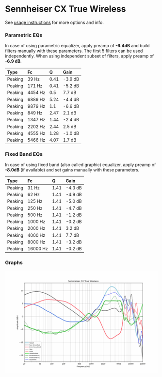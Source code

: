 # Sennheiser CX True Wireless
See [usage instructions](https://github.com/jaakkopasanen/AutoEq#usage) for more options and info.

### Parametric EQs
In case of using parametric equalizer, apply preamp of **-6.4dB** and build filters manually
with these parameters. The first 5 filters can be used independently.
When using independent subset of filters, apply preamp of **-6.9 dB**.

| Type    | Fc      |    Q | Gain    |
|:--------|:--------|:-----|:--------|
| Peaking | 39 Hz   | 0.41 | -3.9 dB |
| Peaking | 171 Hz  | 0.41 | -5.2 dB |
| Peaking | 4454 Hz | 0.5  | 7.7 dB  |
| Peaking | 6889 Hz | 5.24 | -4.4 dB |
| Peaking | 9879 Hz | 1.1  | -6.6 dB |
| Peaking | 849 Hz  | 2.47 | 2.1 dB  |
| Peaking | 1347 Hz | 1.44 | -2.4 dB |
| Peaking | 2202 Hz | 2.44 | 2.5 dB  |
| Peaking | 4555 Hz | 1.28 | -1.0 dB |
| Peaking | 5466 Hz | 4.07 | 1.7 dB  |

### Fixed Band EQs
In case of using fixed band (also called graphic) equalizer, apply preamp of **-8.0dB**
(if available) and set gains manually with these parameters.

| Type    | Fc       |    Q | Gain    |
|:--------|:---------|:-----|:--------|
| Peaking | 31 Hz    | 1.41 | -4.3 dB |
| Peaking | 62 Hz    | 1.41 | -4.9 dB |
| Peaking | 125 Hz   | 1.41 | -5.0 dB |
| Peaking | 250 Hz   | 1.41 | -4.7 dB |
| Peaking | 500 Hz   | 1.41 | -1.2 dB |
| Peaking | 1000 Hz  | 1.41 | -0.2 dB |
| Peaking | 2000 Hz  | 1.41 | 3.2 dB  |
| Peaking | 4000 Hz  | 1.41 | 7.7 dB  |
| Peaking | 8000 Hz  | 1.41 | -3.2 dB |
| Peaking | 16000 Hz | 1.41 | -0.2 dB |

### Graphs
![](./Sennheiser%20CX%20True%20Wireless.png)